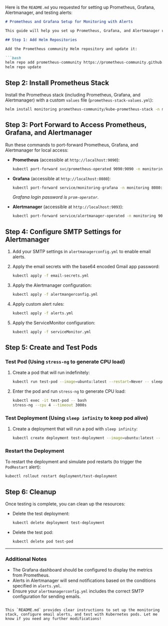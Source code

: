 Here is the `README.md` you requested for setting up Prometheus, Grafana, Alertmanager, and testing alerts:

```markdown
# Prometheus and Grafana Setup for Monitoring with Alerts

This guide will help you set up Prometheus, Grafana, and Alertmanager using Helm, configure email alerts, and test pod restarts with `kubectl` and `stress-ng`.

## Step 1: Add Helm Repositories

Add the Prometheus community Helm repository and update it:

```bash
helm repo add prometheus-community https://prometheus-community.github.io/helm-charts
helm repo update
```

## Step 2: Install Prometheus Stack

Install the Prometheus stack (including Prometheus, Grafana, and Alertmanager) with a custom `values` file (`prometheus-stack-values.yml`):

```bash
helm install monitoring prometheus-community/kube-prometheus-stack -n monitoring -f prometheus-stack-values.yml --create-namespace
```

## Step 3: Port Forward to Access Prometheus, Grafana, and Alertmanager

Run these commands to port-forward Prometheus, Grafana, and Alertmanager for local access:

- **Prometheus** (accessible at `http://localhost:9090`):

  ```bash
  kubectl port-forward svc/prometheus-operated 9090:9090 -n monitoring --address 0.0.0.0
  ```

- **Grafana** (accessible at `http://localhost:8080`):

  ```bash
  kubectl port-forward service/monitoring-grafana -n monitoring 8080:80 --address 0.0.0.0
  ```

  *Grafana login password is `prom-operator`.*

- **Alertmanager** (accessible at `http://localhost:9093`):

  ```bash
  kubectl port-forward service/alertmanager-operated -n monitoring 9093:9093 --address 0.0.0.0
  ```

## Step 4: Configure SMTP Settings for Alertmanager

1. Add your SMTP settings in `alertmanagerconfig.yml` to enable email alerts.

2. Apply the email secrets with the base64 encoded Gmail app password:

   ```bash
   kubectl apply -f email-secrets.yml
   ```

3. Apply the Alertmanager configuration:

   ```bash
   kubectl apply -f alertmangerconfig.yml
   ```

4. Apply custom alert rules:

   ```bash
   kubectl apply -f alerts.yml
   ```

5. Apply the ServiceMonitor configuration:

   ```bash
   kubectl apply -f serviceMonitor.yml
   ```

## Step 5: Create and Test Pods

### Test Pod (Using `stress-ng` to generate CPU load)

1. Create a pod that will run indefinitely:

   ```bash
   kubectl run test-pod --image=ubuntu:latest --restart=Never -- sleep infinity
   ```

2. Enter the pod and run `stress-ng` to generate CPU load:

   ```bash
   kubectl exec -it test-pod -- bash
   stress-ng --cpu 4 --timeout 3000s
   ```

### Test Deployment (Using `sleep infinity` to keep pod alive)

1. Create a deployment that will run a pod with `sleep infinity`:

   ```bash
   kubectl create deployment test-deployment --image=ubuntu:latest -- /bin/bash -c "sleep infinity"
   ```

### Restart the Deployment

To restart the deployment and simulate pod restarts (to trigger the `PodRestart` alert):

```bash
kubectl rollout restart deployment/test-deployment
```

## Step 6: Cleanup

Once testing is complete, you can clean up the resources:

- Delete the test deployment:

  ```bash
  kubectl delete deployment test-deployment
  ```

- Delete the test pod:

  ```bash
  kubectl delete pod test-pod
  ```

---

### Additional Notes

- The Grafana dashboard should be configured to display the metrics from Prometheus.
- Alerts in Alertmanager will send notifications based on the conditions specified in `alerts.yml`.
- Ensure your `alertmanagerconfig.yml` includes the correct SMTP configuration for sending emails.
```

This `README.md` provides clear instructions to set up the monitoring stack, configure email alerts, and test with Kubernetes pods. Let me know if you need any further modifications!
